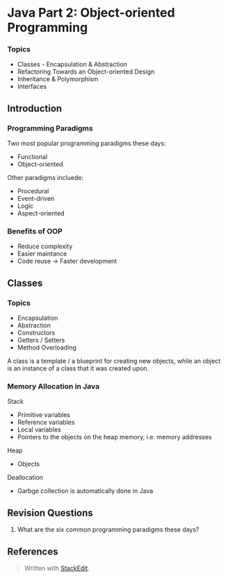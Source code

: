 # Java Part 2: Object-oriented Programming

### Topics
- Classes - Encapsulation & Abstraction
- Refactoring Towards an Object-oriented Design
- Inheritance & Polymorphism
- Interfaces


## Introduction 

### Programming Paradigms

Two most popular programming paradigms these days:
- Functional
- Object-oriented 

Other paradigms incluede:

- Procedural
- Event-driven
- Logic
- Aspect-oriented

### Benefits of OOP

- Reduce complexity
- Easier maintance
- Code reuse $\rightarrow$ Faster development

## Classes

### Topics

- Encapsulation
- Abstraction
- Constructors
- Getters / Setters
- Method Overloading

A class is a template / a blueprint for creating new objects, while an object is an instance of a class that it was created upon.

### Memory Allocation in Java

Stack

- Primitive variables
- Reference variables
- Local variables
- Pointers to the objects on the heap memory, i.e. memory addresses

Heap

- Objects


Deallocation

- Garbge collection is automatically done in Java



## Revision Questions

1. What are the six common programming paradigms these days?





## References






> Written with [StackEdit](https://stackedit.io/).
<!--stackedit_data:
eyJoaXN0b3J5IjpbMjA0NTcyNDYxMiwtNTE2NTg3NzIwLDEzNz
Y3ODcyMiwxNDcyMjc4NzQ2LC0yNzg1OTEyNjksNzY5MzA5NjEy
LDE2MzUyODIzODIsMTU1MTIxNDE3Miw5MTIyNjU4MjQsLTE5MD
g0NjQ1NTldfQ==
-->